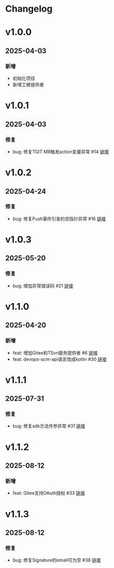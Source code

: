 # Changelog

# v1.0.0
## 2025-04-03
### 新增
- 初始化项目
- 新增工蜂提供者

# v1.0.1
## 2025-04-03
### 修复
- bug: 修复TGIT MR触发action变量异常 #14 [链接](https://github.com/bkdevops-projects/devops-scm/issues/14)

# v1.0.2
## 2025-04-24
### 修复
- bug: 修复Push事件引发的空指针异常 #16 [链接](https://github.com/bkdevops-projects/devops-scm/issues/16)

# v1.0.3
## 2025-05-20
### 修复
- bug: 增加异常错误码 #21 [链接](https://github.com/bkdevops-projects/devops-scm/issues/21)


# v1.1.0
## 2025-04-20
### 新增
- feat: 增加Gitee和TSvn服务提供者 #6 [链接](https://github.com/bkdevops-projects/devops-scm/issues/6)
- feat: devops-scm-api语言改成kotlin #30 [链接](https://github.com/bkdevops-projects/devops-scm/issues/30)

# v1.1.1
## 2025-07-31
### 修复
- bug: 修复sdk方法传参异常 #31 [链接](https://github.com/bkdevops-projects/devops-scm/issues/31)

# v1.1.2
## 2025-08-12
### 新增
- feat: Gitee支持OAuth授权 #33 [链接](https://github.com/bkdevops-projects/devops-scm/issues/33)

# v1.1.3
## 2025-08-12
### 修复
- bug: 修复Signature的email可为空 #38 [链接](https://github.com/bkdevops-projects/devops-scm/issues/38)
